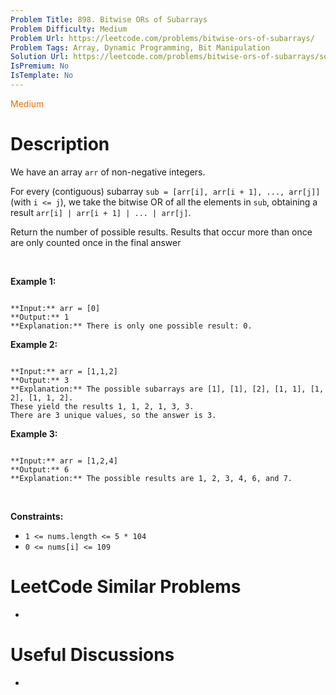 ```yaml
---
Problem Title: 898. Bitwise ORs of Subarrays
Problem Difficulty: Medium
Problem Url: https://leetcode.com/problems/bitwise-ors-of-subarrays/
Problem Tags: Array, Dynamic Programming, Bit Manipulation
Solution Url: https://leetcode.com/problems/bitwise-ors-of-subarrays/solution/
IsPremium: No
IsTemplate: No
---
```


<span style="color: rgb(239, 108, 0);">Medium</span>

# Description

We have an array `arr` of non-negative integers.


For every (contiguous) subarray `sub = [arr[i], arr[i + 1], ..., arr[j]]` (with `i <= j`), we take the bitwise OR of all the elements in `sub`, obtaining a result `arr[i] | arr[i + 1] | ... | arr[j]`.


Return the number of possible results. Results that occur more than once are only counted once in the final answer


 


**Example 1:**



```

**Input:** arr = [0]
**Output:** 1
**Explanation:** There is only one possible result: 0.

```

**Example 2:**



```

**Input:** arr = [1,1,2]
**Output:** 3
**Explanation:** The possible subarrays are [1], [1], [2], [1, 1], [1, 2], [1, 1, 2].
These yield the results 1, 1, 2, 1, 3, 3.
There are 3 unique values, so the answer is 3.

```

**Example 3:**



```

**Input:** arr = [1,2,4]
**Output:** 6
**Explanation:** The possible results are 1, 2, 3, 4, 6, and 7.

```

 


**Constraints:**


* `1 <= nums.length <= 5 * 104`
* `0 <= nums[i] <= 109`




# LeetCode Similar Problems

- []()

# Useful Discussions

- []()
